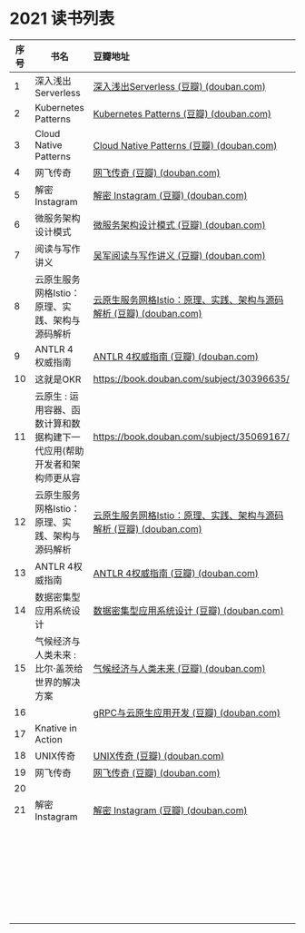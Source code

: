 # 2021 读书列表



| 序号 | 书名                                                         | 豆瓣地址                                                     | 电子书地址                                                   | 状态 | 评分  |
| ---- | ------------------------------------------------------------ | :----------------------------------------------------------- | ------------------------------------------------------------ | ---- | ----- |
|   1  | 深入浅出Serverless                                           | [深入浅出Serverless (豆瓣) (douban.com)](https://book.douban.com/subject/30465267/) | [深入浅出Serverless：技术原理与应用实践-陈耿-微信读书 (qq.com)](https://weread.qq.com/web/reader/58332880716a4e645835c83) | ✔    | ★★    |
|   2  | Kubernetes Patterns                                          | [Kubernetes Patterns (豆瓣) (douban.com)](https://book.douban.com/subject/33393680/) | 实体书                                                       | ✔    | ★★★★★ |
|   3  | Cloud Native Patterns                                        | [Cloud Native Patterns (豆瓣) (douban.com)](https://book.douban.com/subject/27102731/) | 实体书                                                       | ✔    | ★★★★  |
|   4 | 网飞传奇                                                     | [网飞传奇 (豆瓣) (douban.com)](https://book.douban.com/subject/25800025/) | [网飞传奇（新版）-吉娜·基廷-微信读书 (qq.com)](https://weread.qq.com/web/reader/d7632d107218c5dad768bf7) | ✔    | ★★★★  |
|   5   | 解密 Instagram                                               | [解密 Instagram (豆瓣) (douban.com)](https://book.douban.com/subject/35252483/) | [解密Instagram：一款拍照软件如何改变社交-莎拉·弗莱尔-微信读书 (qq.com)](https://weread.qq.com/web/reader/1e6327a07218c5c91e6d512) | ✔    | ★★★★  |
|   6  | 微服务架构设计模式                                           | [微服务架构设计模式 (豆瓣) (douban.com)](https://book.douban.com/subject/33425123/) | 实体书                                                       | ✖    | ★★★★★ |
|   7  | 阅读与写作讲义                                               | [吴军阅读与写作讲义 (豆瓣) (douban.com)](https://book.douban.com/subject/35426741/) | 实体书                                                       | ✖    |       |
|   8  | 云原生服务网格Istio：原理、实践、架构与源码解析              | [云原生服务网格Istio：原理、实践、架构与源码解析 (豆瓣) (douban.com)](https://book.douban.com/subject/34438220/) | 京东电子书                                                   | ✖    |       |
|   9  | ANTLR 4 权威指南                                             | [ANTLR 4权威指南 (豆瓣) (douban.com)](https://book.douban.com/subject/27082372/) | 京东电子书                                                   | ✖    |       |
|   10  | 这就是OKR                                                    | https://book.douban.com/subject/30396635/                    | https://weread.qq.com/web/reader/72332cb0716aecb27234506     |      |       |
|   11   | 云原生 : 运用容器、函数计算和数据构建下一代应用(帮助开发者和架构师更从容 | https://book.douban.com/subject/35069167/                    | https://weread.qq.com/web/reader/8623239071ddaa45862fc14     |      |       |
|   12   | 云原生服务网格Istio：原理、实践、架构与源码解析              | [云原生服务网格Istio：原理、实践、架构与源码解析 (豆瓣) (douban.com)](https://book.douban.com/subject/34438220/) | 京东电子书                                                   |      |       |
|   13   | ANTLR 4权威指南                                              | [ANTLR 4权威指南 (豆瓣) (douban.com)](https://book.douban.com/subject/27082372/) | 京东电子书                                                   |      |       |
|   14   | 数据密集型应用系统设计                                       | [数据密集型应用系统设计 (豆瓣) (douban.com)](https://book.douban.com/subject/30329536/) | 只有实体书                                                   |      |       |
|   15   | 气候经济与人类未来 : 比尔·盖茨给世界的解决方案               | [气候经济与人类未来 (豆瓣) (douban.com)](https://book.douban.com/subject/35396007/) | 只有实体书                                                   |      |       |
|   16   |                                                              | [gRPC与云原生应用开发 (豆瓣) (douban.com)](https://book.douban.com/subject/35309194/) | 京东电子书                                                   |      |       |
|   17   | Knative in Action                                            |                                                              | 还没有看到出版                                               |      |       |
|   18   | UNIX传奇                                                     | [UNIX传奇 (豆瓣) (douban.com)](https://book.douban.com/subject/35292726/) | 只有实体书                                                   |      |       |
|   19   | 网飞传奇                                                     | [网飞传奇 (豆瓣) (douban.com)](https://book.douban.com/subject/25800025/) |                                                              | ✔    | ★★★★  |
|   20   |                                                              |                                                              |                                                              |      |       |
|   21   | 解密 Instagram                                               | [解密 Instagram (豆瓣) (douban.com)](https://book.douban.com/subject/35252483/) |                                                              | ✔    | ★★★★  |
|      |                                                              |                                                              |                                                              |      |       |
|      |                                                              |                                                              |                                                              |      |       |
|      |                                                              |                                                              |                                                              |      |       |
|      |                                                              |                                                              |                                                              |      |       |
|      |                                                              |                                                              |                                                              |      |       |
|      |                                                              |                                                              |                                                              |      |       |
|      |                                                              |                                                              |                                                              |      |       |
|      |                                                              |                                                              |                                                              |      |       |
|      |                                                              |                                                              |                                                              |      |       |
|      |                                                              |                                                              |                                                              |      |       |
|      |                                                              |                                                              |                                                              |      |       |
|      |                                                              |                                                              |                                                              |      |       |
|      |                                                              |                                                              |                                                              |      |       |
|      |                                                              |                                                              |                                                              |      |       |
|      |                                                              |                                                              |                                                              |      |       |
|      |                                                              |                                                              |                                                              |      |       |
|      |                                                              |                                                              |                                                              |      |       |
|      |                                                              |                                                              |                                                              |      |       |
|      |                                                              |                                                              |                                                              |      |       |
|      |                                                              |                                                              |                                                              |      |       |
|      |                                                              |                                                              |                                                              |      |       |
|      |                                                              |                                                              |                                                              |      |       |
|      |                                                              |                                                              |                                                              |      |       |
|      |                                                              |                                                              |                                                              |      |       |
|      |                                                              |                                                              |                                                              |      |       |
|      |                                                              |                                                              |                                                              |      |       |
|      |                                                              |                                                              |                                                              |      |       |
|      |                                                              |                                                              |                                                              |      |       |
|      |                                                              |                                                              |                                                              |      |       |






